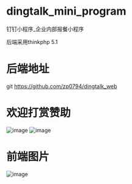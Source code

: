 # dingtalk_mini_program
钉钉小程序_企业内部报餐小程序


后端采用thinkphp 5.1
# 后端地址
git https://github.com/zp0794/dingtalk_web

# 欢迎打赏赞助

![image](https://github.com/zp0794/dingtalk_mini_program/blob/master/qrcode/wx.jpg)
![image](https://github.com/zp0794/dingtalk_mini_program/blob/master/qrcode/zfb.jpg)


# 前端图片

![image](https://github.com/zp0794/dingtalk_mini_program/blob/master/qrcode/1.jpg)
